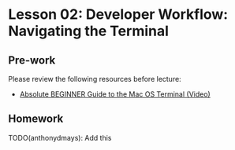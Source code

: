 # Lesson 02: Developer Workflow: Navigating the Terminal

## Pre-work

Please review the following resources before lecture:

* [Absolute BEGINNER Guide to the Mac OS Terminal (Video)](https://www.youtube.com/watch?v=aKRYQsKR46I)

## Homework

TODO(anthonydmays): Add this 